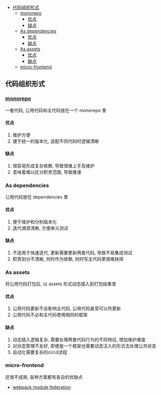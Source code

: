 - [代码组织形式](#代码组织形式)
  - [monorepo](#monorepo)
    - [优点](#优点)
    - [缺点](#缺点)
  - [As dependencies](#as-dependencies)
    - [优点](#优点-1)
    - [缺点](#缺点-1)
  - [As assets](#as-assets)
    - [优点](#优点-2)
    - [缺点](#缺点-2)
  - [micro-frontend](#micro-frontend)

## 代码组织形式

### [monorepo](./monorepo.md)

一套代码, 公用代码和主代码放在一个 monorepo 里

#### 优点

1. 维护方便
2. 便于统一的版本化, 适配不同代码时逻辑清晰

#### 缺点

1. 很容易形成复杂依赖, 导致很难上手及维护
2. 意味着难以区分职责范围, 导致推诿

### As dependencies

公用代码放在 dependencies 里

#### 优点

1. 便于维护和分别版本化
2. 迭代溯源清晰, 方便单元测试

#### 缺点

1. 不适用于快速迭代, 更新需要更新两套代码, 导致不易集成测试
2. 职责划分不清晰, 何时作为依赖, 何时写主代码里很难抉择

### As assets

将公用代码打包后, 以 assets 形式动态插入到打包结果里

#### 优点

1. 公用代码更新不会影响主代码, 公用代码甚至可以热更新
2. 公用代码不必和主代码使用相同的框架

#### 缺点

1. 动态插入逻辑复杂, 需要处理两套代码行为的不同特征, 增加维护难度
2. 对状态管理不友好, 即便是一个框架也需要动态注入的形式去处理公共状态
3. 自动化需要复杂的ci/cd流程

### micro-frontend

还很不成熟, 各种方案都有各自的优缺点

- [webpack module federation](./webpack-module-federation.md)
